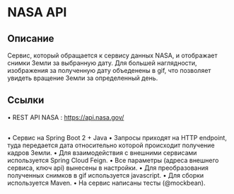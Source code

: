 # NASA API
## Описание
Cервис, который обращается к сервису данных NASA, и отображает снимки Земли за выбранную дату.
Для большей наглядности, изображения за полученную дату объеденены в gif, что позволяет увидеть вращение Земли за определенный день.
## Ссылки
• REST API NASA : https://api.nasa.gov/
## 
• Сервис на Spring Boot 2 + Java 
• Запросы приходят на HTTP endpoint, туда передается дата относительно которой происходит получение кадров Земли.
• Для взаимодействия с внешними сервисами используется Spring Cloud Feign.
• Все параметры (адреса внешнего сервиса, ключ api) вынесены в настройки.
• Для преобразования полученных снимков в gif используется javascript. 
• Для сборки используется Maven.
• На сервис написаны тесты  (@mockbean).

